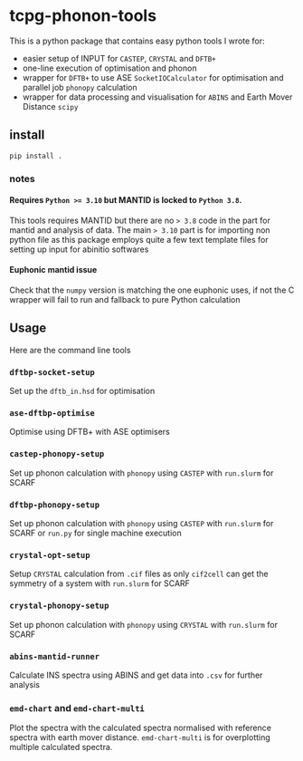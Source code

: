 # tcpg-phonon-tools
This is a python package that contains easy python tools I wrote for:
- easier setup of INPUT for `CASTEP`, `CRYSTAL` and `DFTB+`
- one-line execution of optimisation and phonon
- wrapper for `DFTB+` to use ASE `SocketIOCalculator` for optimisation and parallel job `phonopy` calculation
- wrapper for data processing and visualisation for `ABINS` and Earth Mover Distance `scipy`
## install
```
pip install .
```
### notes
#### Requires `Python >= 3.10` but MANTID is locked to `Python 3.8`.
This tools requires MANTID but there are no `> 3.8` code in the part for mantid and analysis of data. The main `> 3.10` part is for importing non python file as this package employs quite a few text template files for setting up input for abinitio softwares
#### Euphonic mantid issue
Check that the `numpy` version is matching the one euphonic uses, if not the C wrapper will fail to run and fallback to pure Python calculation 
## Usage
Here are the command line tools 
### `dftbp-socket-setup`
Set up the `dftb_in.hsd` for optimisation
### `ase-dftbp-optimise`
Optimise using DFTB+ with ASE optimisers
### `castep-phonopy-setup`
Set up phonon calculation with `phonopy` using `CASTEP` with `run.slurm` for SCARF
### `dftbp-phonopy-setup`
Set up phonon calculation with `phonopy` using `CASTEP` with `run.slurm` for SCARF or `run.py` for single machine execution
### `crystal-opt-setup`
Setup `CRYSTAL` calculation from `.cif` files as only `cif2cell` can get the symmetry of a system with `run.slurm` for SCARF
### `crystal-phonopy-setup`
Set up phonon calculation with `phonopy` using `CRYSTAL` with `run.slurm` for SCARF
### `abins-mantid-runner`
Calculate INS spectra using ABINS and get data into `.csv` for further analysis
### `emd-chart` and `emd-chart-multi`
Plot the spectra with the calculated spectra normalised with reference spectra with earth mover distance. `emd-chart-multi` is for overplotting multiple calculated spectra.